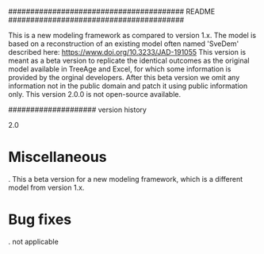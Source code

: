 ######################################## README ########################################

This is a new modeling framework as compared to version 1.x.
The model is based on a reconstruction of an existing model often named 'SveDem' described here: https://www.doi.org/10.3233/JAD-191055
This version is meant as a beta version to replicate the identical outcomes as the original model available in TreeAge and Excel, for which some information is provided by the orginal developers. After this beta version we omit any information not in the public domain and patch it using public information only. 
This version 2.0.0 is not open-source available. 



#################### version history

2.0

# Miscellaneous

. This a beta version for a new modeling framework, which is a different model from version 1.x.

# Bug fixes

. not applicable

